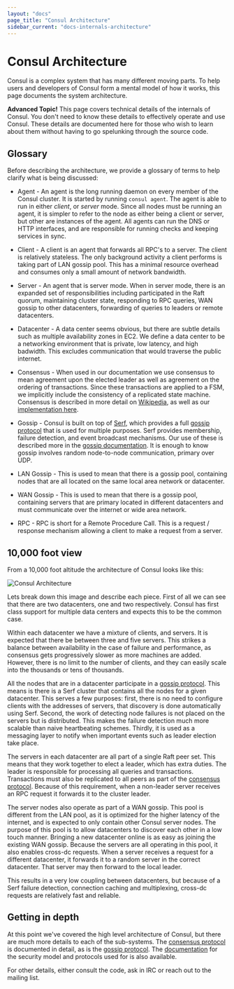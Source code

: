```yaml
---
layout: "docs"
page_title: "Consul Architecture"
sidebar_current: "docs-internals-architecture"
---
```


# Consul Architecture

Consul is a complex system that has many different moving parts. To help
users and developers of Consul form a mental model of how it works, this
page documents the system architecture.

<div class="alert alert-block alert-warning">
<strong>Advanced Topic!</strong> This page covers technical details of
the internals of Consul. You don't need to know these details to effectively
operate and use Consul. These details are documented here for those who wish
to learn about them without having to go spelunking through the source code.
</div>

## Glossary

Before describing the architecture, we provide a glossary of terms to help
clarify what is being discussed:

* Agent - An agent is the long running daemon on every member of the Consul cluster.
It is started by running `consul agent`. The agent is able to run in either *client*,
or *server* mode. Since all nodes must be running an agent, it is simpler to refer to
the node as either being a client or server, but other are instances of the agent. All
agents can run the DNS or HTTP interfaces, and are responsible for running checks and
keeping services in sync.

* Client - A client is an agent that forwards all RPC's to a server. The client is relatively
stateless. The only background activity a client performs is taking part of LAN gossip pool.
This has a minimal resource overhead and consumes only a small amount of network bandwidth.

* Server - An agent that is server mode. When in server mode, there is an expanded set
of responsibilities including participated in the Raft quorum, maintaining cluster state,
responding to RPC queries, WAN gossip to other datacenters, forwarding of queries to leaders
or remote datacenters.

* Datacenter - A data center seems obvious, but there are subtle details such as multiple
availability zones in EC2. We define a data center to be a networking environment that is
private, low latency, and high badwidth. This excludes communication that would traverse
the public internet.

* Consensus - When used in our documentation we use consensus to mean agreement upon
the elected leader as well as agreement on the ordering of transactions. Since these
transactions are applied to a FSM, we implicitly include the consistency of a replicated
state machine. Consensus is described in more detail on [Wikipedia](http://en.wikipedia.org/wiki/Consensus_(computer_science)),
as well as our [implementation here](/docs/internals/consensus.html).

* Gossip - Consul is built on top of [Serf](http://www.serfdom.io/), which provides a full
[gossip protocol](http://en.wikipedia.org/wiki/Gossip_protocol) that is used for multiple purposes.
Serf provides membership, failure detection, and event broadcast mechanisms. Our use of these
is described more in the [gossip documentation](/docs/internals/gossip.html). It is enough to know
gossip involves random node-to-node communication, primary over UDP.

* LAN Gossip - This is used to mean that there is a gossip pool, containing nodes that
are all located on the same local area network or datacenter.

* WAN Gossip - This is used to mean that there is a gossip pool, containing servers that
are primary located in different datacenters and must communicate over the internet or
wide area network.

* RPC - RPC is short for a Remote Procedure Call. This is a request / response mechanism
allowing a client to make a request from a server.

## 10,000 foot view

From a 10,000 foot altitude the architecture of Consul looks like this:

![Consul Architecture](/images/consul-arch.png)

Lets break down this image and describe each piece. First of all we can see
that there are two datacenters, one and two respectively. Consul has first
class support for multiple data centers and expects this to be the common case.

Within each datacenter we have a mixture of clients, and servers. It is expected
that there be between three and five servers. This strikes a balance between
availability in the case of failure and performance, as consensus gets progressively
slower as more machines are added. However, there is no limit to the number of clients,
and they can easily scale into the thousands or tens of thousands.

All the nodes that are in a datacenter participate in a [gossip protocol](/docs/internals/gossip.html).
This means is there is a Serf cluster that contains all the nodes for a given datacenter. This serves
a few purposes: first, there is no need to configure clients with the addresses of servers,
that discovery is done automatically using Serf. Second, the work of detecting node failures
is not placed on the servers but is distributed. This makes the failure detection much more
scalable than naive heartbeating schemes. Thirdly, it is used as a messaging layer to notify
when important events such as leader election take place.

The servers in each datacenter are all part of a single Raft peer set. This means that
they work together to elect a leader, which has extra duties. The leader is responsible for
processing all queries and transactions. Transactions must also be replicated to all peers
as part of the [consensus protocol](/docs/internals/consensus.html). Because of this requirement,
when a non-leader server receives an RPC request it forwards it to the cluster leader.

The server nodes also operate as part of a WAN gossip. This pool is different from the LAN pool,
as it is optimized for the higher latency of the internet, and is expected to only contain
other Consul server nodes. The purpose of this pool is to allow datacenters to discover each
other in a low touch manner. Bringing a new datacenter online is as easy as joining the existing
WAN gossip. Because the servers are all operating in this pool, it also enables cross-dc requests.
When a server receives a request for a different datacenter, it forwards it to a random server
in the correct datacenter. That server may then forward to the local leader.

This results in a very low coupling between datacenters, but because of a Serf failure detection,
connection caching and multiplexing, cross-dc requests are relatively fast and reliable.

## Getting in depth

At this point we've covered the high level architecture of Consul, but there are much
more details to each of the sub-systems. The [consensus protocol](/docs/internals/consensus.html) is
documented in detail, as is the [gossip protocol](/docs/internals/gossip.html). The [documentation](/docs/internals/security.html)
for the security model and protocols used for is also available.

For other details, either consult the code, ask in IRC or reach out to the mailing list.

